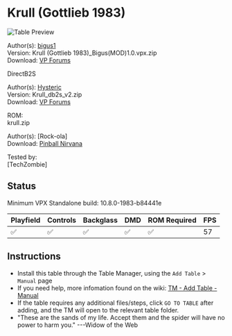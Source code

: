 # Krull (Gottlieb 1983)

![Table Preview](../../images/vpx-krull-preview.jpg)

Author(s): [bigus1](https://www.vpforums.org/index.php?showuser=107629)  
Version:  Krull (Gottlieb 1983)_Bigus(MOD)1.0.vpx.zip  
Download:  [VP Forums](https://www.vpforums.org/index.php?app=downloads&showfile=15479)

DirectB2S

Author(s): [Hysteric](https://www.vpforums.org/index.php?showuser=90173)  
Version: Krull_db2s_v2.zip  
Download:  [VP Forums](https://www.vpforums.org/index.php?app=downloads&showfile=10274)

ROM:  
krull.zip

Author(s): [Rock-ola]  
Download:  [Pinball Nirvana](https://pinballnirvana.com/forums/resources/krull.2011/)

Tested by:  
[TechZombie]

## Status 

Minimum VPX Standalone build: 10.8.0-1983-b84441e  

| Playfield | Controls | Backglass | DMD | ROM Required | FPS | 
|-----------|----------|-----------|-----|--------------|-----|
| :white_check_mark: | :white_check_mark: | :white_check_mark: | :white_check_mark: | :white_check_mark: | 57 |

## Instructions

- Install this table through the Table Manager, using the `Add Table` > `Manual` page
- If you need help, more infomation found on the wiki: [TM - Add Table - Manual](https://github.com/LegendsUnchained/vpx-standalone-alp4k/wiki/%5B04%5D-%F0%9F%A7%A1-TM-%E2%80%90-Other-Features#add-table---manual)
- If the table requires any additional files/steps, click `GO TO TABLE` after adding, and the TM will open to the relevant table folder.
- "These are the sands of my life. Accept them and the spider will have no power to harm you." ---Widow of the Web

